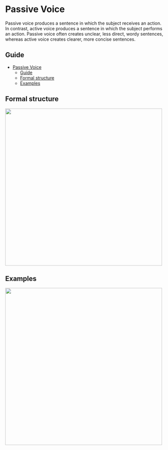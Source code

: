 # Passive Voice

Passive voice produces a sentence in which the subject receives an action. In contrast, active voice produces a sentence in which the subject performs an action. Passive voice often creates unclear, less direct, wordy sentences, whereas active voice creates clearer, more concise sentences.

## Guide

- [Passive Voice](#passive-voice)
  - [Guide](#guide)
  - [Formal structure](#formal-structure)
  - [Examples](#examples)


## Formal structure

<img src="https://www.bitgab.com/uploads/1600604035-The-Passive-Voice-1600604035.png" style="width:500px">

## Examples

<img src="https://static.wixstatic.com/media/67d9ee_4181d7a8339d4afdac20500bb6e9715d~mv2.jpg/v1/fill/w_766,h_573,al_c,lg_1,q_85,enc_auto/67d9ee_4181d7a8339d4afdac20500bb6e9715d~mv2.jpg" style="width:500px;">